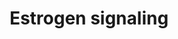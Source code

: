 ---
annotations:
- id: PW:0000507
  parent: regulatory pathway
  type: Pathway Ontology
  value: estrogen signaling pathway
authors:
- MaintBot
- AlexanderPico
- Susan
- Eweitz
description: 'Estrogen receptor refers to a group of receptors which are activated
  by the hormone 17&amp;amp;amp;#x3b2;-estradiol (estrogen). Two types of estrogen
  receptor exist: ER which is a member of the nuclear hormone family of intracellular
  receptors and the estrogen G protein coupled receptor GPR30 (GPER), which is a G-protein
  coupled receptor. The main function of the estrogen receptor is as a DNA binding
  transcription factor which regulates gene expression. However the estrogen receptor
  also has additional functions independent of DNA binding.'
last-edited: 2021-05-15
organisms:
- Danio rerio
redirect_from:
- /index.php/Pathway:WP1330
- /instance/WP1330
- /instance/WP1330_rr116872
revision: r116872
schema-jsonld:
- '@context': https://schema.org/
  '@id': https://wikipathways.github.io/pathways/WP1330.html
  '@type': Dataset
  creator:
    '@type': Organization
    name: WikiPathways
  description: 'Estrogen receptor refers to a group of receptors which are activated
    by the hormone 17&amp;amp;amp;#x3b2;-estradiol (estrogen). Two types of estrogen
    receptor exist: ER which is a member of the nuclear hormone family of intracellular
    receptors and the estrogen G protein coupled receptor GPR30 (GPER), which is a
    G-protein coupled receptor. The main function of the estrogen receptor is as a
    DNA binding transcription factor which regulates gene expression. However the
    estrogen receptor also has additional functions independent of DNA binding.'
  keywords:
  - BCL2
  - Cyclic AMP
  - Estradiol
  - GNB1
  - GTF2F2
  - GTF2H3
  - LOC100149268
  - LOC100149273
  - LOC557353
  - LOC557486
  - LOC561737
  - LOC567895
  - LOC791979
  - LOC792188
  - LOC792258
  - LOC792354
  - TAF12
  - braf
  - ccnd1
  - ccnh
  - cdk7
  - chuk
  - creb1
  - crebbpb
  - ep300a
  - ercc2
  - ercc3
  - esr1
  - fos
  - gngt1
  - gper
  - grb2
  - gtf2b
  - gtf2e2
  - gtf2h2
  - gtf2h4
  - hdac1
  - hdac3
  - hdac4
  - hdac6
  - hdac8
  - ikbkb
  - ikbkg
  - ilk
  - jun
  - map2k1
  - mapk1
  - mapk14a
  - mnat1
  - ncor1
  - polr2a
  - polr2e
  - polr2gl
  - polr2j
  - si:ch211-194d6.2
  - si:dkey-94n12.3
  - sp1
  - src
  - taf13
  - taf5
  - taf6
  - taf7
  - taf9
  - tbp
  - zgc:110584
  - zgc:158799
  - zgc:92126
  license: CC0
  name: Estrogen signaling
seo: CreativeWork
title: Estrogen signaling
wpid: WP1330
---